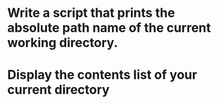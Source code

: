 # Write a script that prints the absolute path name of the current working directory.
# Display the contents list of your current directory
